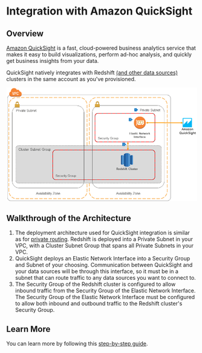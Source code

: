 # Integration with Amazon QuickSight

## Overview

[Amazon QuickSight](https://aws.amazon.com/quicksight) is a fast, cloud-powered business analytics service that makes it easy to build visualizations, perform ad-hoc analysis, and quickly get business insights from your data.

QuickSight natively integrates with Redshift [(and other data sources)](https://docs.aws.amazon.com/quicksight/latest/user/supported-data-sources.html) clusters in the same account as you've provisioned.

![quicksight integration](quicksight-viz.png)

## Walkthrough of the Architecture

1. The deployment architecture used for QuickSight integration is similar as for [private routing](../private-routing). Redshift is deployed into a Private Subnet in your VPC, with a Cluster Subnet Group that spans all Private Subnets in your VPC.
2. QuickSight deploys an Elastic Network Interface into a Security Group and Subnet of your choosing. Communication between QuickSight and your data sources will be through this interface, so it must be in a subnet that can route traffic to any data sources you want to connect to.
3. The Security Group of the Redshift cluster is configured to allow inbound traffic from the Security Group of the Elastic Network Interface. The Security Group of the Elastic Network Interface must be configured to allow both inbound and outbound traffic to the Redshift cluster's Security Group.

## Learn More

You can learn more by following this [step-by-step guide](https://docs.aws.amazon.com/quicksight/latest/user/working-with-aws-vpc.html).

